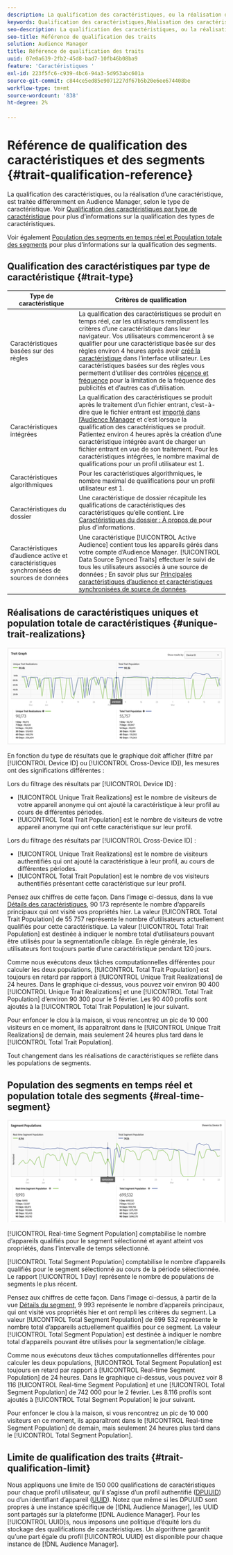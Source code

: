 ```yaml
---
description: La qualification des caractéristiques, ou la réalisation d’une caractéristique, est traitée différemment en Audience Manager, selon le type de caractéristique. Consultez le tableau ci-dessous pour plus d’informations sur la qualification des caractéristiques.
keywords: Qualification des caractéristiques,Réalisation des caractéristiques,Réalisations de caractéristiques uniques,UTR,Population totale des caractéristiques,TTP
seo-description: La qualification des caractéristiques, ou la réalisation d’une caractéristique, est traitée différemment en Audience Manager, selon le type de caractéristique. Consultez le tableau ci-dessous pour plus d’informations sur la qualification des caractéristiques.
seo-title: Référence de qualification des traits
solution: Audience Manager
title: Référence de qualification des traits
uuid: 07e0a639-2fb2-45d8-bad7-10fb46b08ba9
feature: 'Caractéristiques '
exl-id: 223f5fc6-c939-4bc6-94a3-5d953abc601a
source-git-commit: c844ce5ed85e9071227df67b5b20e6ee674408be
workflow-type: tm+mt
source-wordcount: '838'
ht-degree: 2%

---
```


# Référence de qualification des caractéristiques et des segments {#trait-qualification-reference}

La qualification des caractéristiques, ou la réalisation d’une caractéristique, est traitée différemment en Audience Manager, selon le type de caractéristique. Voir [Qualification des caractéristiques par type de caractéristique](#trait-type) pour plus d’informations sur la qualification des types de caractéristiques.

Voir également [Population des segments en temps réel et Population totale des segments](#real-time-segment) pour plus d’informations sur la qualification des segments.



## Qualification des caractéristiques par type de caractéristique {#trait-type}

| Type de caractéristique | Critères de qualification |
|---|---|
| Caractéristiques basées sur des règles | La qualification des caractéristiques se produit en temps réel, car les utilisateurs remplissent les critères d’une caractéristique dans leur navigateur. Vos utilisateurs commenceront à se qualifier pour une caractéristique basée sur des règles environ 4 heures après avoir [créé la caractéristique](create-onboarded-rule-based-traits.md#create-rules-based-or-onboarded-traits) dans l’interface utilisateur. Les caractéristiques basées sur des règles vous permettent d’utiliser des contrôles [récence et fréquence](../segments/recency-and-frequency.md) pour la limitation de la fréquence des publicités et d’autres cas d’utilisation. |
| Caractéristiques intégrées | La qualification des caractéristiques se produit après le traitement d’un fichier entrant, c’est-à-dire que le fichier entrant est [importé dans l’Audience Manager](../../faq/faq-inbound-data-ingestion.md) et c’est lorsque la qualification des caractéristiques se produit. Patientez environ 4 heures après la création d’une caractéristique intégrée avant de charger un fichier entrant en vue de son traitement. Pour les caractéristiques intégrées, le nombre maximal de qualifications pour un profil utilisateur est 1. |
| Caractéristiques algorithmiques | Pour les caractéristiques algorithmiques, le nombre maximal de qualifications pour un profil utilisateur est 1. |
| Caractéristiques du dossier | Une caractéristique de dossier récapitule les qualifications de caractéristiques des caractéristiques qu’elle contient. Lire [Caractéristiques du dossier : À propos de ](about-folder-traits.md) pour plus d’informations. |
| Caractéristiques d’audience active et caractéristiques synchronisées de sources de données | Une caractéristique [!UICONTROL Active Audience] contient tous les appareils gérés dans votre compte d’Audience Manager. [!UICONTROL Data Source Synced Traits] effectuer le suivi de tous les utilisateurs associés à une source de données ; En savoir plus sur [Principales caractéristiques d’audience et caractéristiques synchronisées de source de données](client-activity-synced-audience-traits.md). |

## Réalisations de caractéristiques uniques et population totale de caractéristiques {#unique-trait-realizations}

![unique-caractéristique-réalisation](assets/trait-graph.png)

En fonction du type de résultats que le graphique doit afficher (filtré par [!UICONTROL Device ID] ou [!UICONTROL Cross-Device ID]), les mesures ont des significations différentes :

Lors du filtrage des résultats par [!UICONTROL Device ID] :

* [!UICONTROL Unique Trait Realizations] est le nombre de visiteurs de votre appareil anonyme qui ont ajouté la caractéristique à leur profil au cours de différentes périodes.
* [!UICONTROL Total Trait Population] est le nombre de visiteurs de votre appareil anonyme qui ont cette caractéristique sur leur profil.

Lors du filtrage des résultats par [!UICONTROL Cross-Device ID] :

* [!UICONTROL Unique Trait Realizations] est le nombre de visiteurs authentifiés qui ont ajouté la caractéristique à leur profil, au cours de différentes périodes.
* [!UICONTROL Total Trait Population] est le nombre de vos visiteurs authentifiés présentant cette caractéristique sur leur profil.

Pensez aux chiffres de cette façon. Dans l’image ci-dessus, dans la vue [Détails des caractéristiques](../../features/traits/trait-details-page.md), 90 173 représente le nombre d’appareils principaux qui ont visité vos propriétés hier. La valeur [!UICONTROL Total Trait Population] de 55 757 représente le nombre d’utilisateurs actuellement qualifiés pour cette caractéristique. La valeur [!UICONTROL Total Trait Population] est destinée à indiquer le nombre total d’utilisateurs pouvant être utilisés pour la segmentation/le ciblage. En règle générale, les utilisateurs font toujours partie d’une caractéristique pendant 120 jours.

Comme nous exécutons deux tâches computationnelles différentes pour calculer les deux populations, [!UICONTROL Total Trait Population] est toujours en retard par rapport à [!UICONTROL Unique Trait Realizations] de 24 heures. Dans le graphique ci-dessus, vous pouvez voir environ 90 400 [!UICONTROL Unique Trait Realizations] et une [!UICONTROL Total Trait Population] d’environ 90 300 pour le 5 février. Les 90 400 profils sont ajoutés à la [!UICONTROL Total Trait Population] le jour suivant.

Pour enfoncer le clou à la maison, si vous rencontrez un pic de 10 000 visiteurs en ce moment, ils apparaîtront dans le [!UICONTROL Unique Trait Realizations] de demain, mais seulement 24 heures plus tard dans le [!UICONTROL Total Trait Population].

Tout changement dans les réalisations de caractéristiques se reflète dans les populations de segments.

## Population des segments en temps réel et population totale des segments {#real-time-segment}

![unique-caractéristique-réalisation](assets/segment-graph.png)

[!UICONTROL Real-time Segment Population] comptabilise le nombre d’appareils qualifiés pour le segment sélectionné et ayant atteint vos propriétés, dans l’intervalle de temps sélectionné.

[!UICONTROL Total Segment Population] comptabilise le nombre d’appareils qualifiés pour le segment sélectionné au cours de la période sélectionnée. Le rapport [!UICONTROL 1 Day] représente le nombre de populations de segments le plus récent.

Pensez aux chiffres de cette façon. Dans l’image ci-dessus, à partir de la vue [Détails du segment](../../features/segments/segment-summary-view.md), 9 993 représente le nombre d’appareils principaux, qui ont visité vos propriétés hier et ont rempli les critères du segment. La valeur [!UICONTROL Total Segment Population] de 699 532 représente le nombre total d’appareils actuellement qualifiés pour ce segment. La valeur [!UICONTROL Total Segment Population] est destinée à indiquer le nombre total d’appareils pouvant être utilisés pour la segmentation/le ciblage.

Comme nous exécutons deux tâches computationnelles différentes pour calculer les deux populations, [!UICONTROL Total Segment Population] est toujours en retard par rapport à [!UICONTROL Real-time Segment Population] de 24 heures. Dans le graphique ci-dessus, vous pouvez voir 8 116 [!UICONTROL Real-time Segment Population] et une [!UICONTROL Total Segment Population] de 742 000 pour le 2 février. Les 8.116 profils sont ajoutés à [!UICONTROL Total Segment Population] le jour suivant.

Pour enfoncer le clou à la maison, si vous rencontrez un pic de 10 000 visiteurs en ce moment, ils apparaîtront dans le [!UICONTROL Real-time Segment Population] de demain, mais seulement 24 heures plus tard dans le [!UICONTROL Total Segment Population].

## Limite de qualification des traits {#trait-qualification-limit}

Nous appliquons une limite de 150 000 qualifications de caractéristiques pour chaque profil utilisateur, qu’il s’agisse d’un profil authentifié ([DPUUID](../../reference/ids-in-aam.md)) ou d’un identifiant d’appareil ([UUID](../../reference/ids-in-aam.md)). Notez que même si les DPUUID sont propres à une instance spécifique de [!DNL Audience Manager], les UUID sont partagés sur la plateforme [!DNL Audience Manager]. Pour les [!UICONTROL UUID]s, nous imposons une politique d’équité lors du stockage des qualifications de caractéristiques. Un algorithme garantit qu’une part égale du profil [!UICONTROL UUID] est disponible pour chaque instance de [!DNL Audience Manager].
